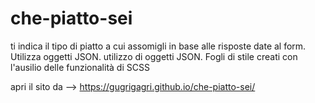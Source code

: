 # che-piatto-sei
ti indica il tipo di piatto a cui assomigli in base alle risposte date al form. Utilizza oggetti JSON.
utilizzo di oggetti JSON.
Fogli di stile creati con l'ausilio delle funzionalità di SCSS

apri il sito da --> https://gugrigagri.github.io/che-piatto-sei/
